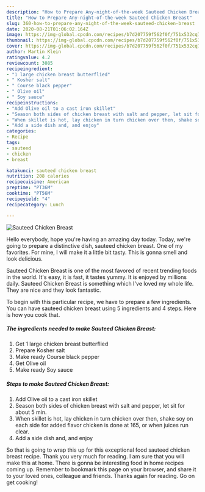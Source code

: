 ```yaml
---
description: "How to Prepare Any-night-of-the-week Sauteed Chicken Breast"
title: "How to Prepare Any-night-of-the-week Sauteed Chicken Breast"
slug: 360-how-to-prepare-any-night-of-the-week-sauteed-chicken-breast
date: 2020-08-21T01:06:02.164Z
image: https://img-global.cpcdn.com/recipes/b7d207759f562f0f/751x532cq70/sauteed-chicken-breast-recipe-main-photo.jpg
thumbnail: https://img-global.cpcdn.com/recipes/b7d207759f562f0f/751x532cq70/sauteed-chicken-breast-recipe-main-photo.jpg
cover: https://img-global.cpcdn.com/recipes/b7d207759f562f0f/751x532cq70/sauteed-chicken-breast-recipe-main-photo.jpg
author: Martin Klein
ratingvalue: 4.2
reviewcount: 3085
recipeingredient:
- "1 large chicken breast butterflied"
- " Kosher salt"
- " Course black pepper"
- " Olive oil"
- " Soy sauce"
recipeinstructions:
- "Add Olive oil to a cast iron skillet"
- "Season both sides of chicken breast with salt and pepper, let sit for about 5 min."
- "When skillet is hot, lay chicken in turn chicken over then, shake soy on each side for added flavor chicken is done at 165, or when juices run clear."
- "Add a side dish and, and enjoy"
categories:
- Recipe
tags:
- sauteed
- chicken
- breast

katakunci: sauteed chicken breast 
nutrition: 208 calories
recipecuisine: American
preptime: "PT36M"
cooktime: "PT56M"
recipeyield: "4"
recipecategory: Lunch

---
```



![Sauteed Chicken Breast](https://img-global.cpcdn.com/recipes/b7d207759f562f0f/751x532cq70/sauteed-chicken-breast-recipe-main-photo.jpg)

Hello everybody, hope you're having an amazing day today. Today, we're going to prepare a distinctive dish, sauteed chicken breast. One of my favorites. For mine, I will make it a little bit tasty. This is gonna smell and look delicious.

Sauteed Chicken Breast is one of the most favored of recent trending foods in the world. It's easy, it is fast, it tastes yummy. It is enjoyed by millions daily. Sauteed Chicken Breast is something which I've loved my whole life. They are nice and they look fantastic.




To begin with this particular recipe, we have to prepare a few ingredients. You can have sauteed chicken breast using 5 ingredients and 4 steps. Here is how you cook that.

<!--inarticleads1-->

##### The ingredients needed to make Sauteed Chicken Breast:

1. Get 1 large chicken breast butterflied
1. Prepare  Kosher salt
1. Make ready  Course black pepper
1. Get  Olive oil
1. Make ready  Soy sauce




<!--inarticleads2-->

##### Steps to make Sauteed Chicken Breast:

1. Add Olive oil to a cast iron skillet
1. Season both sides of chicken breast with salt and pepper, let sit for about 5 min.
1. When skillet is hot, lay chicken in turn chicken over then, shake soy on each side for added flavor chicken is done at 165, or when juices run clear.
1. Add a side dish and, and enjoy




So that is going to wrap this up for this exceptional food sauteed chicken breast recipe. Thank you very much for reading. I am sure that you will make this at home. There is gonna be interesting food in home recipes coming up. Remember to bookmark this page on your browser, and share it to your loved ones, colleague and friends. Thanks again for reading. Go on get cooking!

